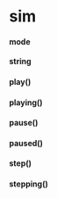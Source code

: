 # sim
#### mode
**string**



#### play()



#### playing()



#### pause()



#### paused()



#### step()



#### stepping()




